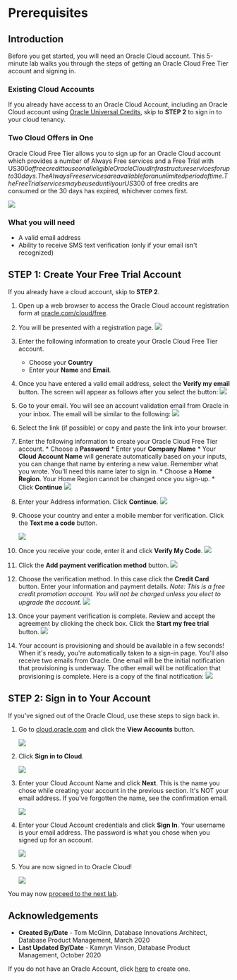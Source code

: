 # Prerequisites

## Introduction

Before you get started, you will need an Oracle Cloud account. This 5-minute lab walks you through the steps of getting an Oracle Cloud Free Tier account and signing in.

### Existing Cloud Accounts

If you already have access to an Oracle Cloud Account, including an Oracle Cloud account using [Oracle Universal Credits](https://docs.oracle.com/en/cloud/get-started/subscriptions-cloud/csgsg/universal-credits.html), skip to **STEP 2** to sign in to your cloud tenancy.

### Two Cloud Offers in One

Oracle Cloud Free Tier allows you to sign up for an Oracle Cloud account which provides a number of Always Free services and a Free Trial with US$300 of free credit to use on all eligible Oracle Cloud Infrastructure services for up to 30 days. The Always Free services are available for an unlimited period of time. The Free Trial services may be used until your US$300 of free credits are consumed or the 30 days has expired, whichever comes first.

![](images/freetrial.png " ")

### What you will need

* A valid email address
* Ability to receive SMS text verification (only if your email isn't recognized)

## **STEP 1**: Create Your Free Trial Account

If you already have a cloud account, skip to **STEP 2**.

1. Open up a web browser to access the Oracle Cloud account registration form at [oracle.com/cloud/free](https://myservices.us.oraclecloud.com/mycloud/signup?language=en).
2.  You will be presented with a registration page.
       ![](images/cloud-infrastructure.png " ")
3.  Enter the following information to create your Oracle Cloud Free Tier account.
    * Choose your **Country**
    * Enter your **Name** and **Email**.

4. Once you have entered a valid email address, select the **Verify my email** button.
    The screen will appear as follows after you select the button:
       ![](images/verify-email.png " ")

5. Go to your email. You will see an account validation email from Oracle in your inbox. The email will be similar to the following:
       ![](images/verification-mail.png " ")

6. Select the link (if possible) or copy and paste the link into your browser.

7. Enter the following information to create your Oracle Cloud Free Tier account.
       * Choose a **Password**
       * Enter your **Company Name**
       * Your **Cloud Account Name** will generate automatically based on your inputs, you can change that name by entering a new value. Remember what you wrote. You'll need this name later to sign in.
       * Choose a **Home Region**.  Your Home Region cannot be changed once you sign-up.
       * Click **Continue**
       ![](images/account-info.png " ")


5.  Enter your Address information.  Click **Continue**.
          ![](images/free-tier-address.png " ")

6.  Choose your country and enter a mobile member for verification.   Click the **Text me a code** button.

       ![](images/free-tier-address-2.png " ")

7. Once you receive your code, enter it and click **Verify My Code**.
       ![](images/free-tier-address-4.png " ")

8. Click the **Add payment verification method** button.
       ![](images/free-tier-payment-1.png " ")  

9.  Choose the verification method.  In this case click the **Credit Card** button. Enter your information and payment details.  *Note: This is a free credit promotion account. You will not be charged unless you elect to upgrade the account*.
       ![](images/free-tier-payment-2.png " ")

10. Once your payment verification is complete.  Review and accept the agreement by clicking the check box.  Click the **Start my free trial** button.
       ![](images/free-tier-agreement.png " ")

11. Your account is provisioning and should be available in a few seconds! When it's ready, you're automatically taken to a sign-in page. You'll also receive two emails from Oracle. One email will be the initial notification that provisioning is underway. The other email will be notification that provisioning is complete. Here is a copy of the final notification:
       ![](images/account-provisioned.png " ")

## **STEP 2**: Sign in to Your Account

If you've signed out of the Oracle Cloud, use these steps to sign back in.

1. Go to [cloud.oracle.com](https://cloud.oracle.com) and click the **View Accounts** button.

    ![](images/cloud-oracle.png " ")

2. Click **Sign in to Cloud**.

    ![](images/signin-to-cloud.png " ")

3. Enter your Cloud Account Name and click **Next**. This is the name you chose while creating your account in the previous section. It's NOT your email address. If you've forgotten the name, see the confirmation email.

    ![](images/cloud-login-tenant.png " ")

4. Enter your Cloud Account credentials and click **Sign In**. Your username is your email address. The password is what you chose when you signed up for an account.

    ![](images/oci-signin.png " ")

5. You are now signed in to Oracle Cloud!

    ![](images/oci-console-home-page.png " ")

You may now [proceed to the next lab](generate-ssh-keys-cloud-shell.md).

## **Acknowledgements**

- **Created By/Date** - Tom McGinn, Database Innovations Architect, Database Product Management, March 2020
- **Last Updated By/Date** - Kamryn Vinson, Database Product Management, October 2020

If you do not have an Oracle Account, click [here](https://profile.oracle.com/myprofile/account/create-account.jspx) to create one.
